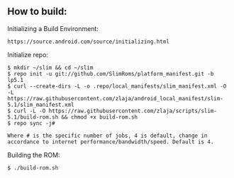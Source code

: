 How to build:
-------------


Initializing a Build Environment:

```shell
https://source.android.com/source/initializing.html
```

Initialize repo:

```shell
$ mkdir ~/slim && cd ~/slim
$ repo init -u git://github.com/SlimRoms/platform_manifest.git -b lp5.1
$ curl --create-dirs -L -o .repo/local_manifests/slim_manifest.xml -O -L https://raw.githubusercontent.com/zlaja/android_local_manifest/slim-5.1/slim_manifest.xml
$ curl -L -O https://raw.githubusercontent.com/zlaja/scripts/slim-5.1/build-rom.sh && chmod +x build-rom.sh
$ repo sync -j#

Where # is the specific number of jobs, 4 is default, change in accordance to internet performance/bandwidth/speed. Default is 4.
```
  
Building the ROM:

```shell
$ ./build-rom.sh
```
